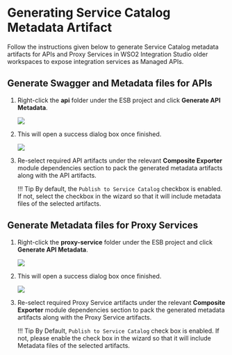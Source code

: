 # Generating Service Catalog Metadata Artifact

Follow the instructions given below to generate Service Catalog metadata artifacts for APIs and Proxy Services in WSO2 Integration Studio older workspaces to expose integration services as Managed APIs.

## Generate Swagger and Metadata files for APIs

1. Right-click the **api** folder under the ESB project and click **Generate API Metadata**.

    <img src="{{base_path}}/assets/img/integrate/create_artifacts/generate_metadata/api-metadata.png">

2. This will open a success dialog box once finished.

    <img src="{{base_path}}/assets/img/integrate/create_artifacts/generate_metadata/api-success.png">

3. Re-select required API artifacts under the relevant **Composite Exporter** module dependencies section to pack the generated metadata artifacts along with the API artifacts.

    !!! Tip
        By default, the `Publish to Service Catalog` checkbox is enabled. If not, select the checkbox in the wizard so that it will include metadata files of the selected artifacts.

## Generate Metadata files for Proxy Services

1. Right-click the **proxy-service** folder under the ESB project and click **Generate API Metadata**.

    <img src="{{base_path}}/assets/img/integrate/create_artifacts/generate_metadata/proxy-metadata.png">

2. This will open a success dialog box once finished.

    <img src="{{base_path}}/assets/img/integrate/create_artifacts/generate_metadata/proxy-success.png">

3. Re-select required Proxy Service artifacts under the relevant **Composite Exporter** module dependencies section to pack the generated metadata artifacts along with the Proxy Service artifacts.

    !!! Tip
        By Default, `Publish to Service Catalog` check box is enabled. If not, please enable the check box in the wizard so that it will include Metadata files of the selected artifacts. 

